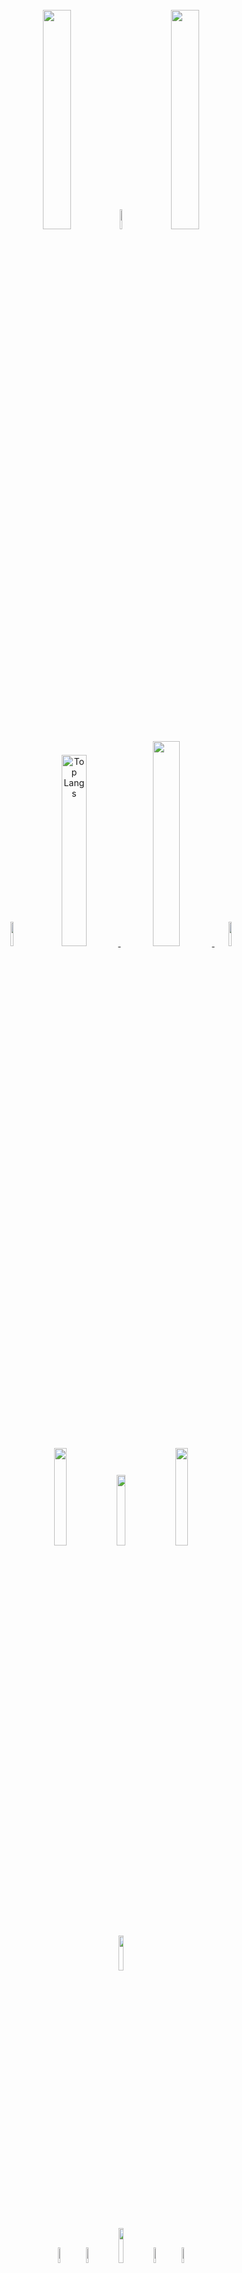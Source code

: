 <div align="center">

  <br>
  <img src="https://i.pinimg.com/originals/fa/14/27/fa1427d280b431afea5118a2b198f35f.gif" width="30%">
  <img src="https://i.pinimg.com/originals/78/53/69/785369595afb826789e22f0167de114a.gif" width="9%">
  <img src="https://i.pinimg.com/originals/fa/14/27/fa1427d280b431afea5118a2b198f35f.gif" width="30%">
  <br> 
  
  <img src="https://i.pinimg.com/originals/9a/d7/a7/9ad7a730a6dfb88f5a2dc081f6be48ab.gif" width="10%">
  <a href="https://github.com/Y00nS00Hyun">
    <img src="https://github-readme-stats.vercel.app/api/top-langs/?username=Y00nS00Hyun&layout=compact&theme=rose&hide_progress=true" alt="Top Langs" width="28%"/>
  </a>
  <a href="https://github.com/anuraghazra/github-readme-stats">
    <img src="https://github-readme-stats.vercel.app/api?type=rect&text=RECT&fontAlign=30&fontSize=30&desc=Use%20theme&descAlign=60&descAlignY=50&theme=rose&username=Y00nS00Hyun" width="29%"/>
  </a>
    <img src="https://i.pinimg.com/originals/9a/d7/a7/9ad7a730a6dfb88f5a2dc081f6be48ab.gif" width="10%">
  <br>
  
  <img src="https://i.pinimg.com/originals/91/a0/44/91a044bd4324cfd548001dd397a1aa0d.gif" width="20%">
  <img src="https://i.pinimg.com/originals/b1/6d/0b/b16d0bf1b1202c7c990953457da50cb5.gif" width="17%">
  <img src="https://i.pinimg.com/originals/91/a0/44/91a044bd4324cfd548001dd397a1aa0d.gif" width="20%">
  
  <br>
  <img src="https://i.pinimg.com/originals/d5/df/64/d5df64dd65c343cedaadfa17d7d86782.gif" width="12%">
  <br>

  
  <img src="https://preview.redd.it/74oma50tfp231.gif?width=252&auto=webp&s=8ca6f3901a78af04ddcbced04e5a2b98327f5f69" width="8%">
  <img src="https://i.pinimg.com/originals/10/99/11/109911af20d2e1f899472aa4498cff61.gif" width="8%">
  <img src="https://i.pinimg.com/originals/06/a4/02/06a40213ba023729f4957e9882cb4492.gif" width="12%">
  <img src="https://i.pinimg.com/originals/10/99/11/109911af20d2e1f899472aa4498cff61.gif" width="8%">
  <img src="https://preview.redd.it/74oma50tfp231.gif?width=252&auto=webp&s=8ca6f3901a78af04ddcbced04e5a2b98327f5f69" width="8%">
  <br>
  
  <img src="https://i.pinimg.com/originals/74/5f/56/745f56f8adbde8bdea1f89b2f8400d67.gif" width="14%">
  <a href="https://github.com/devxb/gitanimals">
  <img src="https://render.gitanimals.org/farms/Y00ns00hyun" width="400"/>
  </a>
  <img src="https://i.pinimg.com/originals/74/5f/56/745f56f8adbde8bdea1f89b2f8400d67.gif" width="14%">
  <br>
  <img src="https://preview.redd.it/74oma50tfp231.gif?width=252&auto=webp&s=8ca6f3901a78af04ddcbced04e5a2b98327f5f69" width="8%">
  <img src="https://pa1.aminoapps.com/7635/d7b76f992e242c7d9867226d263c1be3748b7850r1-200-200_00.gif" width="9%">
  <img src="https://pa1.aminoapps.com/7635/d7b76f992e242c7d9867226d263c1be3748b7850r1-200-200_00.gif" width="9%">
  <img src="https://pa1.aminoapps.com/7635/d7b76f992e242c7d9867226d263c1be3748b7850r1-200-200_00.gif" width="9%">
  <img src="https://pa1.aminoapps.com/7635/d7b76f992e242c7d9867226d263c1be3748b7850r1-200-200_00.gif" width="9%">
  <img src="https://preview.redd.it/74oma50tfp231.gif?width=252&auto=webp&s=8ca6f3901a78af04ddcbced04e5a2b98327f5f69" width="8%">
</div>
